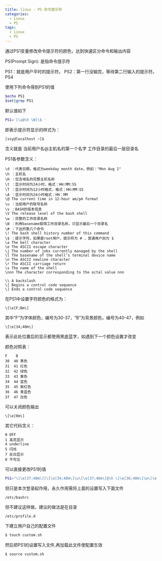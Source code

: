 ```yaml
---
title: linux - PS 命令提示符
categories:
  - Linux
  - PS
tags:
  - Linux
  - PS
---
```


通过PS1变量修改命令提示符的颜色，达到快速区分命令和输出内容

<!--more-->

PS(Prompt Sign): 是指命令提示符

PS1：就是用户平时的提示符。
PS2：第一行没输完，等待第二行输入的提示符。
PS4

使用下列命令得到PS1的值
```bash
$echo PS1
$set|grep PS1
```

默认值如下
```bash
PS1='[\u@\h \W]\$ '
```

即表示提示符显示的样式为：
```bash
[ssy@localhost ~]$
```
含义就是
当前用户名@主机名的第一个名字 工作目录的最后一层目录名

PS1各参数含义：

    \d ：代表日期，格式为weekday month date，例如："Mon Aug 1"
    \h ：主机名
    \H ：包含域名的完整主机名称
    \t ：显示时间为24小时，格式：HH:MM:SS
    \T ：显示时间为12小时格式，格式：HH:MM:SS
    \A ：显示时间为24小时格式：HH：MM
    \@ The current time in 12-hour am/pm format
    \u ：当前用户的账号名称
    \v ：BASH的版本信息
    \V The release level of the bash shell
    \w ：完整的工作目录名称
    \W ：利用basename取得工作目录名称，只显示最后一个目录名
    \# ：下达的第几个命令
    \! The bash shell history number of this command
    \$ ：提示字符，如果是root用户，提示符为 # ，普通用户则为 $
    \a The bell character
    \e The ASCII escape character
    \j The number of jobs currently managed by the shell
    \l The basename of the shell’s terminal device name
    \n The ASCII newline character
    \r The ASCII carriage return
    \s The name of the shell
    \nnn The character corresponding to the octal value nnn

    \\ A backslash
    \[ Begins a control code sequence
    \] Ends a control code sequence

在PS1中设置字符颜色的格式为：
```
\[\e[F;Bm\]
```

其中“F“为字体颜色，编号为30-37，“B”为背景颜色，编号为40-47，例如
```
\[\e[34;40m\]
```
表示此处位置后的显示都使用黑底蓝字，如遇到下一个颜色设置才改变

颜色对照表：

    F    B
    30  40 黑色
    31  41 红色
    32  42 绿色 
    33  43 黄色 
    34  44 蓝色 
    35  45 紫红色 
    36  46 青蓝色 
    37  47 白色

可以关闭颜色输出
```
\[\e[0m\]
```

其它代码含义：

    0 OFF
    1 高亮显示
    4 underline
    5 闪烁
    7 反白显示
    8 不可见


可以直接更改PS1的值
```bash
PS1="\[\e[37;40m\][\[\e[34;40m\]\u\[\e[37;40m\]@\h \[\e[36;40m\]\w\[\e[0m\]]\\$ "
```

但只是本次登录起作用，永久作用需将上面的设置写入下面文件
```
/etc/bashrc
```

但不建议这样做，建议的做法是在目录
```
/etc/profile.d
```

下建立用户自己的配置文件
```bash
$ touch custom.sh
```

然后把PS1的设置写入文件,再加载此文件使配置生效
```bash
$ source custom.sh
```
